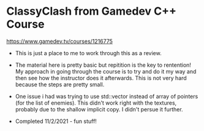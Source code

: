 # ClassyClash from Gamedev C++ Course

https://www.gamedev.tv/courses/1216775
 
*  This is just a place to me to work through this as a review. 

*  The material here is pretty basic but repitition is the key to rentention! My approach in going through the course is to try and do it my way and then see how the instructor does it afterwards.  This is not very hard because the steps are pretty small. 

* One issue i had was trying to use std::vector instead of array of pointers (for the list of enemies).  This didn't work right with the textures, probably due to the shallow implicit copy.  I didn't persue it further. 

* Completed 11/2/2021  - fun stuff!

